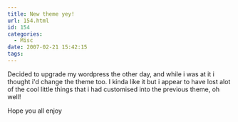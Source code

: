 ```yaml
---
title: New theme yey!
url: 154.html
id: 154
categories:
  - Misc
date: 2007-02-21 15:42:15
tags:
---
```


Decided to upgrade my wordpress the other day, and while i was at it i thought i'd change the theme too. I kinda like it but i appear to have lost alot of the cool little things that i had customised into the previous theme, oh well!

<!-- more -->

Hope you all enjoy
